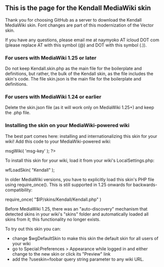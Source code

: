 ## This is the page for the Kendall MediaWiki skin

Thank you for choosing GitHub as a server to download the Kendall MediaWiki skin. Font changes are part of this modernization of the Vector skin.

If you have any questions, please email me at naymyoko AT icloud DOT com (please replace AT with this symbol (@) and DOT with this symbol (.)).

### For users with MediaWiki 1.25 or later

Do not keep Kendall.skin.php as the main file for the boilerplate and definitions, but rather, the bulk of the Kendall skin, as the file includes the skin's code. The file skin.json is the main file for the boilerplate and definitions.

### For users with MediaWiki 1.24 or earlier

Delete the skin.json file (as it will work only on MediaWiki 1.25+) and keep the .php file.

### Installing the skin on your MediaWiki-powered wiki

The best part comes here: installing and internationalizing this skin for your wiki! Add this code to your MediaWiki-powered wiki:

<?php $this->msgWiki( 'msg-key' ); ?>

To install this skin for your wiki, load it from your wiki's LocalSettings.php:

wfLoadSkin( "Kendall" );

In older MediaWiki versions, you have to explicitly load this skin's PHP file using require_once(). This is still supported in 1.25 onwards for backwards-compatibility:

require_once( "$IP/skins/Kendall/Kendall.php" )

Before MediaWiki 1.25, there was an "auto-discovery" mechanism that detected skins in your wiki's "skins" folder and automatically loaded all skins from it; this functionality no longer exists.

To try out this skin you can:

- change $wgDefaultSkin to make this skin the default skin for all users of your wiki
- go to Special:Preferences > Appearance while logged in and either change to the new skin or click its "Preview" link
- add the ?useskin=foobar query string parameter to any wiki URL.

